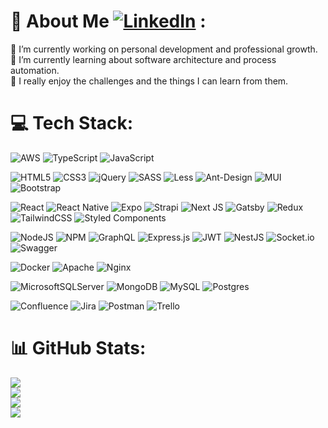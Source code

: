 # 💫 About Me [![LinkedIn](https://img.shields.io/badge/LinkedIn-%230077B5.svg?logo=linkedin&logoColor=white)](https://linkedin.com/in/aleexsolis) :
🔭 I’m currently working on personal development and professional growth.<br>🌱 I’m currently learning about software architecture and process automation.<br>💬 I really enjoy the challenges and the things I can learn from them.

# 💻 Tech Stack:
![AWS](https://img.shields.io/badge/AWS-%23FF9900.svg?style=flat&logo=amazon-aws&logoColor=white) ![TypeScript](https://img.shields.io/badge/typescript-%23007ACC.svg?style=flat&logo=typescript&logoColor=white) ![JavaScript](https://img.shields.io/badge/javascript-%23323330.svg?style=flat&logo=javascript&logoColor=%23F7DF1E)

![HTML5](https://img.shields.io/badge/html5-%23E34F26.svg?style=flat&logo=html5&logoColor=white) ![CSS3](https://img.shields.io/badge/css3-%231572B6.svg?style=flat&logo=css3&logoColor=white) ![jQuery](https://img.shields.io/badge/jquery-%230769AD.svg?style=flat&logo=jquery&logoColor=white) ![SASS](https://img.shields.io/badge/SASS-hotpink.svg?style=flat&logo=SASS&logoColor=white) ![Less](https://img.shields.io/badge/less-2B4C80?style=flat&logo=less&logoColor=white) ![Ant-Design](https://img.shields.io/badge/-AntDesign-%230170FE?style=flat&logo=ant-design&logoColor=white) ![MUI](https://img.shields.io/badge/MUI-%230081CB.svg?style=flat&logo=material-ui&logoColor=white) ![Bootstrap](https://img.shields.io/badge/bootstrap-%23563D7C.svg?style=flat&logo=bootstrap&logoColor=white) 

![React](https://img.shields.io/badge/react-%2320232a.svg?style=flat&logo=react&logoColor=%2361DAFB) ![React Native](https://img.shields.io/badge/react_native-%2320232a.svg?style=flat&logo=react&logoColor=%2361DAFB) ![Expo](https://img.shields.io/badge/expo-1C1E24?style=flat&logo=expo&logoColor=#D04A37) ![Strapi](https://img.shields.io/badge/strapi-%232E7EEA.svg?style=flat&logo=strapi&logoColor=white) ![Next JS](https://img.shields.io/badge/Next-black?style=flat&logo=next.js&logoColor=white) ![Gatsby](https://img.shields.io/badge/Gatsby-%23663399.svg?style=flat&logo=gatsby&logoColor=white) ![Redux](https://img.shields.io/badge/redux-%23593d88.svg?style=flat&logo=redux&logoColor=white) ![TailwindCSS](https://img.shields.io/badge/tailwindcss-%2338B2AC.svg?style=flat&logo=tailwind-css&logoColor=white) ![Styled Components](https://img.shields.io/badge/styled--components-DB7093?style=flat&logo=styled-components&logoColor=white)

![NodeJS](https://img.shields.io/badge/node.js-6DA55F?style=flat&logo=node.js&logoColor=white) ![NPM](https://img.shields.io/badge/NPM-%23000000.svg?style=flat&logo=npm&logoColor=white)
![GraphQL](https://img.shields.io/badge/-GraphQL-E10098?style=flat&logo=graphql&logoColor=white) ![Express.js](https://img.shields.io/badge/express.js-%23404d59.svg?style=flat&logo=express&logoColor=%2361DAFB) ![JWT](https://img.shields.io/badge/JWT-black?style=flat&logo=JSON%20web%20tokens) ![NestJS](https://img.shields.io/badge/nestjs-%23E0234E.svg?style=flat&logo=nestjs&logoColor=white) ![Socket.io](https://img.shields.io/badge/Socket.io-black?style=flat&logo=socket.io&badgeColor=010101) ![Swagger](https://img.shields.io/badge/-Swagger-%23Clojure?style=flat&logo=swagger&logoColor=white)

![Docker](https://img.shields.io/badge/docker-%230db7ed.svg?style=flat&logo=docker&logoColor=white) ![Apache](https://img.shields.io/badge/apache-%23D42029.svg?style=flat&logo=apache&logoColor=white) ![Nginx](https://img.shields.io/badge/nginx-%23009639.svg?style=flat&logo=nginx&logoColor=white)

![MicrosoftSQLServer](https://img.shields.io/badge/Microsoft%20SQL%20Sever-CC2927?style=flat&logo=microsoft%20sql%20server&logoColor=white) ![MongoDB](https://img.shields.io/badge/MongoDB-%234ea94b.svg?style=flat&logo=mongodb&logoColor=white) ![MySQL](https://img.shields.io/badge/mysql-%2300f.svg?style=flat&logo=mysql&logoColor=white) ![Postgres](https://img.shields.io/badge/postgres-%23316192.svg?style=flat&logo=postgresql&logoColor=white) 

![Confluence](https://img.shields.io/badge/confluence-%23172BF4.svg?style=flat&logo=confluence&logoColor=white) ![Jira](https://img.shields.io/badge/jira-%230A0FFF.svg?style=flat&logo=jira&logoColor=white) ![Postman](https://img.shields.io/badge/Postman-FF6C37?style=flat&logo=postman&logoColor=white)  ![Trello](https://img.shields.io/badge/Trello-%23026AA7.svg?style=flat&logo=Trello&logoColor=white)
# 📊 GitHub Stats:
![](https://github-readme-stats.vercel.app/api?username=AleexSolis&theme=react&hide_border=false&include_all_commits=true&count_private=true)<br/>
![](https://github-readme-streak-stats.herokuapp.com/?user=AleexSolis&theme=react&hide_border=false)<br/>
![](https://github-readme-stats.vercel.app/api/top-langs/?username=AleexSolis&theme=react&hide_border=false&include_all_commits=true&count_private=true&layout=compact)<br/>
![](https://github-readme-stats.vercel.app/api/wakatime?username=AleexSolis&theme=react&layout=compact&v=2)
<!-- Proudly created with GPRM ( https://gprm.itsvg.in ) -->

